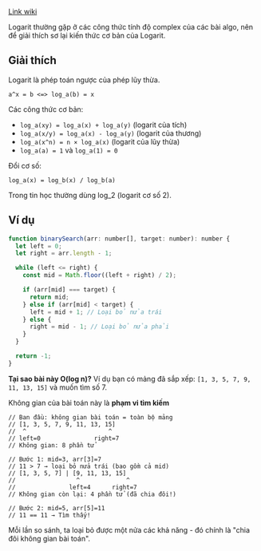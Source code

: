 [Link wiki](https://vi.wikipedia.org/wiki/Logarit)

Logarit thường gặp ở các công thức tính độ complex của các bài algo, nên để giải thích sơ lại kiến thức cơ bản của Logarit.

## Giải thích

Logarit là phép toán ngược của phép lũy thừa.

```
a^x = b <=> log_a(b) = x
```

Các công thức cơ bản:

- `log_a(xy) = log_a(x) + log_a(y)` (logarit của tích)
- `log_a(x/y) = log_a(x) - log_a(y)` (logarit của thương)
- `log_a(x^n) = n × log_a(x)` (logarit của lũy thừa)
- `log_a(a) = 1` và `log_a(1) = 0`

Đổi cơ số:

```
log_a(x) = log_b(x) / log_b(a)
```

Trong tin học thường dùng log_2 (logarit cơ số 2).

## Ví dụ

```javascript
function binarySearch(arr: number[], target: number): number {
  let left = 0;
  let right = arr.length - 1;

  while (left <= right) {
    const mid = Math.floor((left + right) / 2);

    if (arr[mid] === target) {
      return mid;
    } else if (arr[mid] < target) {
      left = mid + 1; // Loại bỏ nửa trái
    } else {
      right = mid - 1; // Loại bỏ nửa phải
    }
  }

  return -1;
}
```

**Tại sao bài này O(log n)?**
Ví dụ bạn có mảng đã sắp xếp: `[1, 3, 5, 7, 9, 11, 13, 15]` và muốn tìm số 7.

Không gian của bài toán này là **phạm vi tìm kiếm**

```
// Ban đầu: không gian bài toán = toàn bộ mảng
// [1, 3, 5, 7, 9, 11, 13, 15]
//  ^                       ^
// left=0               right=7
// Không gian: 8 phần tử

// Bước 1: mid=3, arr[3]=7
// 11 > 7 → loại bỏ nửa trái (bao gồm cả mid)
// [1, 3, 5, 7] | [9, 11, 13, 15]
//                 ^             ^
//               left=4      right=7
// Không gian còn lại: 4 phần tử (đã chia đôi!)

// Bước 2: mid=5, arr[5]=11
// 11 == 11 → Tìm thấy!
```

Mỗi lần so sánh, ta loại bỏ được một nửa các khả năng - đó chính là "chia đôi không gian bài toán".
